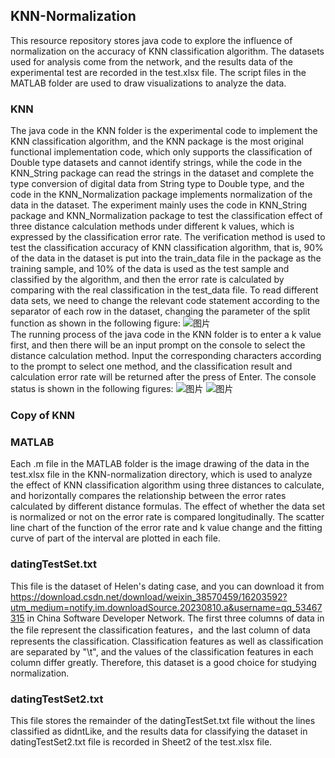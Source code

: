 ## KNN-Normalization
This resource repository stores java code to explore the influence of normalization on the accuracy of KNN classification algorithm. The datasets used for analysis come from the network, and the results data of the experimental test are recorded in the test.xlsx file. The script files in the MATLAB folder are used to draw visualizations to analyze the data.
### KNN
The java code in the KNN folder is the experimental code to implement the KNN classification algorithm, and the KNN package is the most original functional implementation code, which only supports the classification of Double type datasets and cannot identify strings, while the code in the KNN_String package can read the strings in the dataset and complete the type conversion of digital data from String type to Double type, and the code in the KNN_Normalization package implements normalization of the data in the dataset. The experiment mainly uses the code in KNN_String package and KNN_Normalization package to test the classification effect of three distance calculation methods under different k values, which is expressed by the classification error rate. The verification method is used to test the classification accuracy of KNN classification algorithm, that is, 90% of the data in the dataset is put into the train_data file in the package as the training sample, and 10% of the data is used as the test sample and classified by the algorithm, and then the error rate is calculated by comparing with the real classification in the test_data file. To read different data sets, we need to change the relevant code statement according to the separator of each row in the dataset, changing the parameter of the split function as shown in the following figure:
![图片](https://github.com/Mr996M/KNN-Normalization/assets/126217198/5600331f-f9f4-43ad-b9bd-7b49073c2a2e)     
The running process of the java code in the KNN folder is to enter a k value first, and then there will be an input prompt on the console to select the distance calculation method. Input the corresponding characters according to the prompt to select one method, and the classification result and calculation error rate will be returned after the press of Enter. The console status is shown in the following figures:
![图片](https://github.com/Mr996M/KNN-Normalization/assets/126217198/4489124e-10a7-46cb-a4ea-fb3498433ea7)
![图片](https://github.com/Mr996M/KNN-Normalization/assets/126217198/d97b964d-bb55-4faf-a7b9-0fe911abbf19)
### Copy of KNN

### MATLAB
Each .m file in the MATLAB folder is the image drawing of the data in the test.xlsx file in the KNN-normalization directory, which is used to analyze the effect of KNN classification algorithm using three distances to calculate, and horizontally compares the relationship between the error rates calculated by different distance formulas. The effect of whether the data set is normalized or not on the error rate is compared longitudinally. The scatter line chart of the function of the error rate and k value change and the fitting curve of part of the interval are plotted in each file.
### datingTestSet.txt
This file is the dataset of Helen's dating case, and you can download it from https://download.csdn.net/download/weixin_38570459/16203592?utm_medium=notify.im.downloadSource.20230810.a&username=qq_53467315 in China Software Developer Network. The first three columns of data in the file represent the classification features，and the last column of data represents the classification. Classification features as well as classification are separated by "\t", and the values of the classification features in each column differ greatly. Therefore, this dataset is a good choice for studying normalization.
### datingTestSet2.txt
This file stores the remainder of the datingTestSet.txt file without the lines classified as didntLike, and the results data for classifying the dataset in datingTestSet2.txt file is recorded in Sheet2 of the test.xlsx file.
